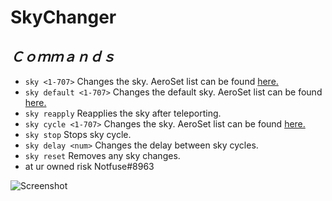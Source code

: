 # SkyChanger

## _Ｃｏｍｍａｎｄｓ_
* `sky <1-707>` Changes the sky. AeroSet list can be found [here.](https://docs.google.com/spreadsheets/d/1Inba-tW70grzqisvpdFPpKFfgz5XTptFygjUNb1T1hw/edit?usp=sharing)
* `sky default <1-707>` Changes the default sky. AeroSet list can be found [here.](https://docs.google.com/spreadsheets/d/1Inba-tW70grzqisvpdFPpKFfgz5XTptFygjUNb1T1hw/edit?usp=sharing)
* `sky reapply` Reapplies the sky after teleporting.
* `sky cycle <1-707>` Changes the sky. AeroSet list can be found [here.](https://docs.google.com/spreadsheets/d/1Inba-tW70grzqisvpdFPpKFfgz5XTptFygjUNb1T1hw/edit?usp=sharing)
* `sky stop` Stops sky cycle.
* `sky delay <num>` Changes the delay between sky cycles.
* `sky reset` Removes any sky changes.
* at ur owned risk Notfuse#8963

![Screenshot](https://i.imgur.com/X7W8z9j.png)
